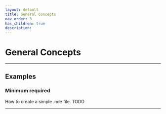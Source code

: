 ```yaml
---
layout: default
title: General Concepts
nav_order: 3
has_children: true
description: 
---
```


# General Concepts


---

## Examples
### Minimum required
How to create a simple .nde file.
TODO

---